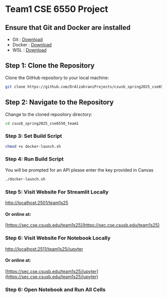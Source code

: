 # Team1 CSE 6550 Project

## Ensure that Git and Docker are installed
- Git : [Download](https://git-scm.com/downloads)
- Docker : [Download](https://www.docker.com/products/docker-desktop/)
- WSL : [Download](https://learn.microsoft.com/en-us/windows/wsl/install)

## Step 1: Clone the Repository
Clone the GitHub repository to your local machine:  
```bash
git clone https://github.com/DrAlzahraniProjects/csusb_spring2025_cse6550_team1
```

## Step 2: Navigate to the Repository
Change to the cloned repository directory:  
```bash
cd csusb_spring2025_cse6550_team1
```

### Step 3: Set Build Script
```bash
chmod +x docker-launch.sh
```

### Step 4: Run Build Script
You will be prompted for an API please enter the key provided in Canvas
```bash
./docker-launch.sh
```

### Step 5: Visit Website For Streamlit Locally
[http://localhost:2501/team1s25](http://localhost:2501/team1s25)
#### Or online at: 
[https://sec.cse.csusb.edu/team1s25](https://sec.cse.csusb.edu/team1s25)

### Step 6: Visit Website For Notebook Locally
[http://localhost:2511/team1s25/jupyter](http://localhost:2511/team1s25/jupyter)
#### Or online at: 
[https://sec.cse.csusb.edu/team1s25/jupyter](https://sec.cse.csusb.edu/team1s25/jupyter)

### Step 6: Open Notebook and Run All Cells
